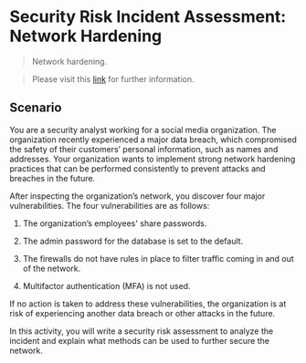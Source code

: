 # Security Risk Incident Assessment: Network Hardening
> Network hardening. 

> Please visit this [link](https://www.coursera.org/learn/networks-and-network-security?specialization=google-cybersecurity) for further information. 

## Scenario 

You are a security analyst working for a social media organization. The organization recently experienced a major data breach, which compromised the safety of their customers’ personal information, such as names and addresses. Your organization wants to implement strong network hardening practices that can be performed consistently to prevent attacks and breaches in the future. 

After inspecting the organization’s network, you discover four major vulnerabilities. The four vulnerabilities are as follows:

1. The organization’s employees' share passwords.

2. The admin password for the database is set to the default.

3. The firewalls do not have rules in place to filter traffic coming in and out of the network.

4. Multifactor authentication (MFA) is not used. 

If no action is taken to address these vulnerabilities, the organization is at risk of experiencing another data breach or other attacks in the future. 

In this activity, you will write a security risk assessment to analyze the incident and explain what methods can be used to further secure the network.
